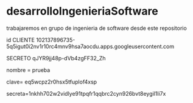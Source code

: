 # desarrolloIngenieriaSoftware
trabajaremos en grupo de ingenieria de software desde este repositorio  

id CLIENTE
102137896735-5q5igut0i2nv1r10rc4mnv9hsa7aocdu.apps.googleusercontent.com

SECRETO
qJYR9jj48p-dVb4zgFF32_Zh

nombre = prueba

clave= eq5wcpz2r0hsx5tfuplof4xsp

secreta=1nkhh702w2vidlye91tpqfr1qqbrc2cyn926bvt8eygil1li7x
